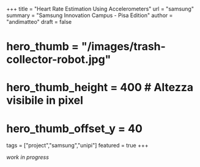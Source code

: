 +++
title = "Heart Rate Estimation Using Accelerometers"
url = "samsung"
summary = "Samsung Innovation Campus - Pisa Edition"
author = "andimatteo"
draft = false
# hero_thumb = "/images/trash-collector-robot.jpg"
# hero_thumb_height = 400        # Altezza visibile in pixel
# hero_thumb_offset_y = 40
tags = ["project","samsung","unipi"]
featured = true
+++

*work in progress*

